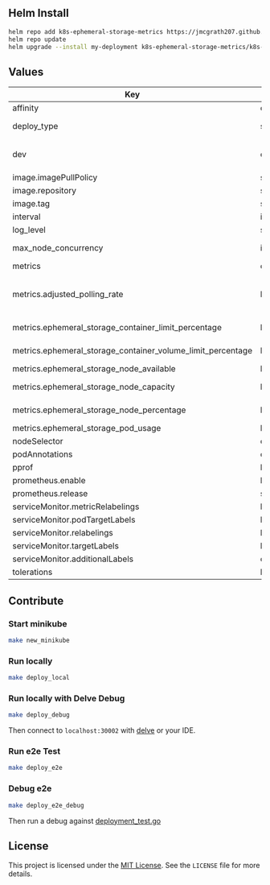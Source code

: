 ## Helm Install

```bash
helm repo add k8s-ephemeral-storage-metrics https://jmcgrath207.github.io/k8s-ephemeral-storage-metrics/chart
helm repo update
helm upgrade --install my-deployment k8s-ephemeral-storage-metrics/k8s-ephemeral-storage-metrics
```

## Values

| Key | Type | Default | Description |
|-----|------|---------|-------------|
| affinity | object | `{}` |  |
| deploy_type | string | `"Deployment"` | Set as Deployment for single controller to query all nodes or Daemonset |
| dev | object | `{"enabled":false,"grow":{"image":"ghcr.io/jmcgrath207/k8s-ephemeral-storage-grow-test:latest","imagePullPolicy":"IfNotPresent"},"shrink":{"image":"ghcr.io/jmcgrath207/k8s-ephemeral-storage-shrink-test:latest","imagePullPolicy":"IfNotPresent"}}` | For local development or testing that will deploy grow and shrink pods and debug service |
| image.imagePullPolicy | string | `"IfNotPresent"` |  |
| image.repository | string | `"ghcr.io/jmcgrath207/k8s-ephemeral-storage-metrics"` |  |
| image.tag | string | `"1.6.3"` |  |
| interval | int | `15` | Polling node rate for exporter |
| log_level | string | `"info"` |  |
| max_node_concurrency | int | `10` | Max number of concurrent query requests to the kubernetes API. |
| metrics | object | `{"adjusted_polling_rate":false,"ephemeral_storage_container_limit_percentage":true,"ephemeral_storage_container_volume_limit_percentage":true,"ephemeral_storage_node_available":true,"ephemeral_storage_node_capacity":true,"ephemeral_storage_node_percentage":true,"ephemeral_storage_pod_usage":true}` | Set metrics you want to enable |
| metrics.adjusted_polling_rate | bool | `false` | Create the ephemeral_storage_adjusted_polling_rate metrics to report Adjusted Poll Rate in milliseconds. Typically used for testing. |
| metrics.ephemeral_storage_container_limit_percentage | bool | `true` | Percentage of ephemeral storage used by a container in a pod |
| metrics.ephemeral_storage_container_volume_limit_percentage | bool | `true` | Percentage of ephemeral storage used by a container's volume in a pod |
| metrics.ephemeral_storage_node_available | bool | `true` | Available ephemeral storage for a node |
| metrics.ephemeral_storage_node_capacity | bool | `true` | Capacity of ephemeral storage for a node |
| metrics.ephemeral_storage_node_percentage | bool | `true` | Percentage of ephemeral storage used on a node |
| metrics.ephemeral_storage_pod_usage | bool | `true` | Current ephemeral byte usage of pod |
| nodeSelector | object | `{}` |  |
| podAnnotations | object | `{}` |  |
| pprof | bool | `false` | Enable Pprof |
| prometheus.enable | bool | `true` |  |
| prometheus.release | string | `"kube-prometheus-stack"` |  |
| serviceMonitor.metricRelabelings | list | `[]` |  |
| serviceMonitor.podTargetLabels | list | `[]` |  |
| serviceMonitor.relabelings | list | `[]` |  |
| serviceMonitor.targetLabels | list | `[]` |  |
| serviceMonitor.additionalLabels | object | `{}` |  |
| tolerations | list | `[]` |  |

## Contribute

### Start minikube
```bash
make new_minikube
```

### Run locally
```bash
make deploy_local
```

### Run locally with Delve Debug
```bash
make deploy_debug
```
Then connect to `localhost:30002` with [delve](https://github.com/go-delve/delve) or your IDE.

### Run e2e Test
```bash
make deploy_e2e
```

### Debug e2e
```bash
make deploy_e2e_debug
```
Then run a debug against [deployment_test.go](tests/e2e/deployment_test.go)

## License

This project is licensed under the [MIT License](https://opensource.org/licenses/MIT). See the `LICENSE` file for more details.